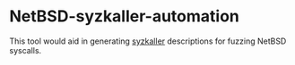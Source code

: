 # NetBSD-syzkaller-automation

This tool would aid in generating [syzkaller](https://github.com/google/syzkaller) descriptions for fuzzing NetBSD syscalls.
